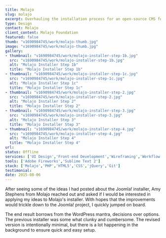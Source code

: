 ```yaml
---
title: Molajo
slug: molajo
excerpt: Overhauling the installation process for an open-source CMS forked from Joomla.
type: Design
contact: Molajo
client_content: Molajo Foundation
featured: false
thumb: "v1690984745/work/molajo-thumb.jpg"
image: "v1690984745/work/molajo-thumb.jpg"
gallery:
- thumbnail: "v1690984745/work/molajo-installer-step-1b.jpg"
  src: "v1690984745/work/molajo-installer-step-1b.jpg"
  alt: "Molajo Installer Step 1b"
  title: "Molajo Installer Step 1b"
- thumbnail: "v1690984745/work/molajo-installer-step-1c.jpg"
  src: "v1690984745/work/molajo-installer-step-1c.jpg"
  alt: "Molajo Installer Step 1c"
  title: "Molajo Installer Step 1c"
- thumbnail: "v1690984745/work/molajo-installer-step-2.jpg"
  src: "v1690984745/work/molajo-installer-step-2.jpg"
  alt: "Molajo Installer Step 2"
  title: "Molajo Installer Step 2"
- thumbnail: "v1690984745/work/molajo-installer-step-3.jpg"
  src: "v1690984745/work/molajo-installer-step-3.jpg"
  alt: "Molajo Installer Step 3"
  title: "Molajo Installer Step 3"
- thumbnail: "v1690984745/work/molajo-installer-step-4.jpg"
  src: "v1690984745/work/molajo-installer-step-4.jpg"
  alt: "Molajo Installer Step 4"
  title: "Molajo Installer Step 4"
url: 
status: Offline
services: ['UI Design','Front-end Development','Wireframing','Workflow Optimisation']
tools: ['Adobe Fireworks','Sublime Text 2']
stack: ['Molajo','PHP','HTML5','CSS','jQuery','Git']
testimonial: 
date: 2015-08-06
---
```

After seeing some of the ideas I had posted about the Joomla! installer, Amy Stephens from Molajo reached out and asked if I would be interested in applying my ideas to Molajo's installer. With hopes that the improvements would trickle down to the Joomla! project, I quickly jumped on board.

The end result borrows from the WordPress mantra, decisions over options. The previous installer was some what clunky and cumbersome. The revised version is intentionally minimal, but there is a lot happening in the background to ensure quick and easy setup.